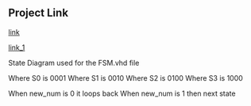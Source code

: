 ## Project Link

[link](https://docs.google.com/document/d/1SwKiAGFTAkpeSX66G6j4HT1Zm_l-V0Axh0murRmj9dE/edit?usp=sharing)

[link_1](https://docs.google.com/document/d/1yctDms_VLhkXk3T2Dag0--L9Cad4ss6FVNFo7WTrltw/edit?usp=sharing)

State Diagram used for the FSM.vhd file

Where S0 is 0001
Where S1 is 0010
Where S2 is 0100
Where S3 is 1000

When new_num is 0 it loops back
When new_num is 1 then next state
